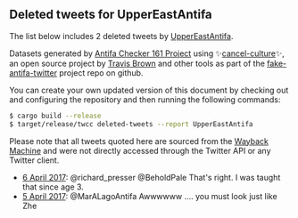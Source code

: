## Deleted tweets for UpperEastAntifa

The list below includes 2 deleted tweets by
[UpperEastAntifa](https://twitter.com/UpperEastAntifa).



Datasets generated by [Antifa Checker 161 Project](https://twitter.com/antifacheck161) using ✨[cancel-culture](https://github.com/travisbrown/cancel-culture)✨, an open source project by 
[Travis Brown](https://twitter.com/travisbrown) and other tools as part of the 
[fake-antifa-twitter](https://github.com/antifacheck161/fake-antifa-twitter) project repo on github.

You can create your own updated version of this document by checking out and configuring the
repository and then running the following commands:

```bash
$ cargo build --release
$ target/release/twcc deleted-tweets --report UpperEastAntifa
```

Please note that all tweets quoted here are sourced from the
[Wayback Machine](https://web.archive.org) and were not directly accessed through the Twitter API or
any Twitter client.

* [ 6 April 2017](https://web.archive.org/web/20170406123550/https://twitter.com/UpperEastAntifa/status/849963860903600129): @richard_presser @BeholdPale That's right. I was taught that since age 3. <!--849963860903600129-->
* [ 5 April 2017](https://web.archive.org/web/20170405143327/https://twitter.com/UpperEastAntifa/status/849631072237232130): @MarALagoAntifa Awwwwww .... you must look just like Zhe <!--849631072237232130-->
